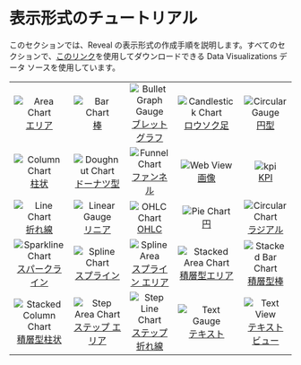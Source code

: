 # 表示形式のチュートリアル

このセクションでは、Reveal の表示形式の作成手順を説明します。すべてのセクションで、<a href="/data/Reveal_Visualization_Tutorials.xlsx" download>このリンク</a>を使用してダウンロードできる Data Visualizations データ ソースを使用しています。

| | | | | |
|:-:|:-:|:-:|:-:|:-:|
| ![Area Chart](images/area-chart-icon.png)<br/>[エリア](tutorials-simple-charts.md) | ![Bar Chart](images/bar-chart-icon.png)<br/>[棒](tutorials-simple-charts.md) | ![Bullet Graph Gauge](images/bullet-graph-icon.png)<br/>[ブレット グラフ](tutorials-gauge.md#ブレット-グラフを作成する方法) | ![Candlestick Chart](images/candlestick-chart-icon.png)<br/>[ロウソク足](tutorials-candlestick.md) | ![Circular Gauge](images/circular-gauge-icon.png)<br/>[円型](tutorials-gauge.md#円形ゲージを作成する方法) |
| ![Column Chart](images/column-chart-icon.png)<br/>[柱状](tutorials-simple-charts.md) | ![Doughnut Chart](images/doughnut-chart-icon.png)<br/>[ドーナツ型](tutorials-simple-charts.md) | ![Funnel Chart](images/funnel-chart-icon.png)<br/>[ファンネル](tutorials-simple-charts.md) | ![Web View](images/image-view-icon.png)<br/>[画像](tutorials-image.md) | ![kpi](images/kpi-icon.png)<br/>[KPI](tutorials-kpi-gauge.md) |
| ![Line Chart](images/line-chart-icon.png)<br/>[折れ線](tutorials-simple-charts.md) | ![Linear Gauge](images/linear-gauge-icon.png)<br/>[リニア](tutorials-gauge.md#リニア-ゲージを作成する方法) | ![OHLC Chart](images/ohlc-chart-icon.png)<br/>[OHLC](tutorials-ohlc.md) | ![Pie Chart](images/pie-chart-icon.png)<br/>[円](tutorials-simple-charts.md) | ![Circular Chart](images/radial-chart-icon.png)<br/>[ラジアル](tutorials-simple-charts.md) |
| ![Sparkline Chart](images/sparkline-chart-icon.png)<br/>[スパークライン](tutorials-sparkline-charts.md) | ![Spline Chart](images/spline-chart-icon.png)<br/>[スプライン](tutorials-simple-charts.md) | ![Spline Area](images/spline-area-icon.png)<br/>[スプライン エリア](tutorials-simple-charts.md) | ![Stacked Area Chart](images/stacked-area-chart-icon.png)<br/>[積層型エリア](tutorials-stacked-charts.md) | ![Stacked Bar Chart](images/stacked-bar-chart-icon.png)<br/>[積層型棒](tutorials-stacked-charts.md) |
| ![Stacked Column Chart](images/stacked-column-chart-icon.png)<br/>[積層型柱状](tutorials-stacked-charts.md) | ![Step Area Chart](images/step-area-chart-icon.png)<br/>[ステップ エリア](tutorials-simple-charts.md) | ![Step Line Chart](images/step-line-chart-icon.png)<br/>[ステップ折れ線](tutorials-simple-charts.md) | ![Text Gauge](images/text-gauge-icon.png)<br/>[テキスト](tutorials-gauge.md#テキスト-ゲージを作成する方法) | ![Text View](images/text-view-icon.png)<br/>[テキスト ビュー](tutorials-text-view.md) |
